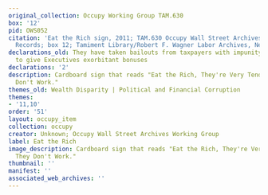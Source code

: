 ```yaml
---
original_collection: Occupy Working Group TAM.630
box: '12'
pid: OWS052
citation: 'Eat the Rich sign, 2011; TAM.630 Occupy Wall Street Archives Working Group
  Records; box 12; Tamiment Library/Robert F. Wagner Labor Archives, New York University '
declarations_old: They have taken bailouts from taxpayers with impunity, and continue
  to give Executives exorbitant bonuses
declarations: '2'
description: Cardboard sign that reads "Eat the Rich, They're Very Tender Cause They
  Don't Work."
themes_old: Wealth Disparity | Political and Financial Corruption
themes:
- '11,10'
order: '51'
layout: occupy_item
collection: occupy
creator: Unknown; Occupy Wall Street Archives Working Group
label: Eat the Rich
image_description: Cardboard sign that reads "Eat the Rich, They're Very Tender Cause
  They Don't Work."
thumbnail: ''
manifest: ''
associated_web_archives: ''
---
```

